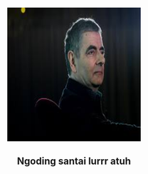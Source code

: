 <br />
<p align="center">
    <a href="https://github.com/josiregar/first_repo.git">
        <img src=" ./public/assets/logo.jpeg" alt="logo" width="300" height="300">
    </a>
    <h2 align="center"> Ngoding santai lurrr atuh</h2>
    </p>
